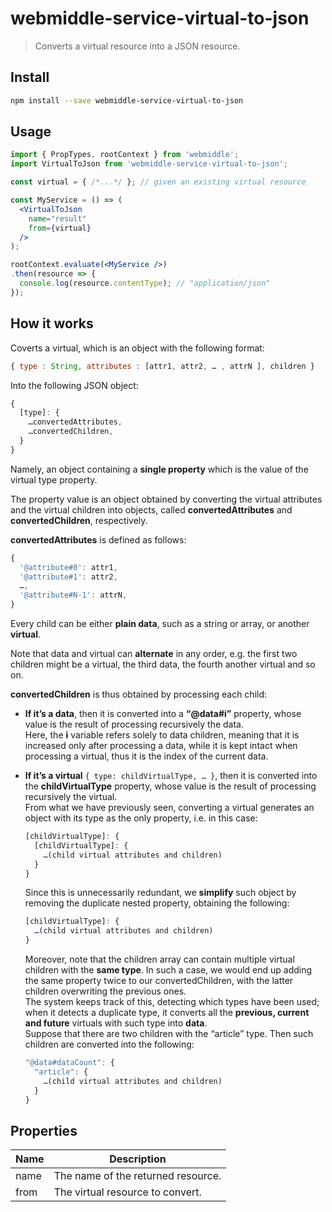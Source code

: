 # webmiddle-service-virtual-to-json 

> Converts a virtual resource into a JSON resource.

## Install

```bash
npm install --save webmiddle-service-virtual-to-json
```

## Usage

```jsx
import { PropTypes, rootContext } from 'webmiddle';
import VirtualToJson from 'webmiddle-service-virtual-to-json';

const virtual = { /*...*/ }; // given an existing virtual resource

const MyService = () => (
  <VirtualToJson
    name="result"
    from={virtual}
  />
);

rootContext.evaluate(<MyService />)
.then(resource => {
  console.log(resource.contentType); // "application/json"
});
```

## How it works

Coverts a virtual, which is an object with the following format:

```javascript
{ type : String, attributes : [attr1, attr2, … , attrN ], children }
```

Into the following JSON object:

```javascript
{
  [type]: {
    …convertedAttributes,
    …convertedChildren,
  }
}
```

Namely, an object containing a **single property** which is the value of
the virtual type property.

The property value is an object obtained by converting the virtual
attributes and the virtual children into objects, called
**convertedAttributes** and **convertedChildren**, respectively.

**convertedAttributes** is defined as follows:

```javascript
{   
  '@attribute#0': attr1,
  '@attribute#1': attr2,
  …,
  '@attribute#N-1': attrN,
}
```

Every child can be either **plain data**, such as a string or array, or
another **virtual**.

Note that data and virtual can **alternate** in any order, e.g. the
first two children might be a virtual, the third data, the fourth
another virtual and so on.

**convertedChildren** is thus obtained by processing each child:

-   **If it’s a data**, then it is converted into a **“@data\#i”**
    property, whose value is the result of processing recursively the
    data.<br />
    Here, the **i** variable refers solely to data children, meaning
    that it is increased only after processing a data, while it is kept
    intact when processing a virtual, thus it is the index of the
    current data.

-   **If it’s a virtual** `{ type: childVirtualType, … }`, then it is
    converted into the **childVirtualType** property, whose value is the
    result of processing recursively the virtual.<br />
    From what we have previously seen, converting a virtual generates an
    object with its type as the only property, i.e. in this case:<br />

    ```javascript
    [childVirtualType]: {
      [childVirtualType]: {
        …(child virtual attributes and children)
      }
    }
    ```

    Since this is unnecessarily redundant, we **simplify** such object
    by removing the duplicate nested property, obtaining the following:

    ```javascript
    [childVirtualType]: {
      …(child virtual attributes and children)
    }
    ```

    Moreover, note that the children array can contain multiple virtual
    children with the **same type**. In such a case, we would end up
    adding the same property twice to our convertedChildren, with the
    latter children overwriting the previous ones.<br />
    The system keeps track of this, detecting which types have been
    used; when it detects a duplicate type, it converts all the
    **previous, current and future** virtuals with such type into
    **data**.<br />
    Suppose that there are two children with the “article” type. Then
    such children are converted into the following:

    ```javascript
    "@data#dataCount": {
      "article": {
        …(child virtual attributes and children)
      }
    }
    ```

## Properties

Name                       | Description
---------------------------|------------------------------------------------------
name                       | The name of the returned resource.
from                       | The virtual resource to convert.
